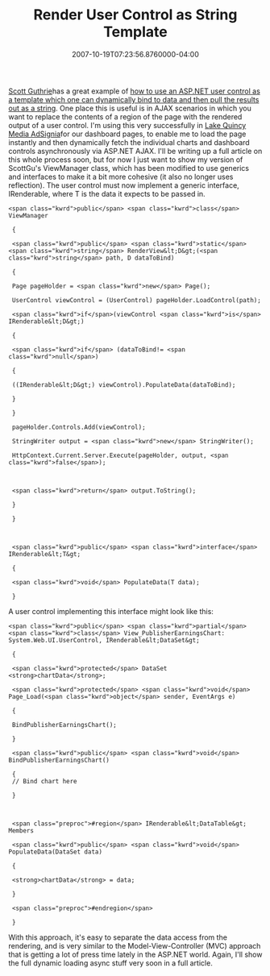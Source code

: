 ﻿---
title: Render User Control as String Template
date: "2007-10-19T07:23:56.8760000-04:00"
description: Scott Guthrie has a great example of how to use an ASP.NET user control as a template which one can dynamically bind to data and then pull the results out as a string.
featuredImage: img/render-user-control-as-string-template-featured.png
---

[Scott Guthrie](http://weblogs.asp.net/scottgu)has a great example of [how to use an ASP.NET user control as a template which one can dynamically bind to data and then pull the results out as a string](http://weblogs.asp.net/scottgu/archive/2006/10/22/Tip_2F00_Trick_3A00_-Cool-UI-Templating-Technique-to-use-with-ASP.NET-AJAX-for-non_2D00_UpdatePanel-scenarios.aspx). One place this is useful is in AJAX scenarios in which you want to replace the contents of a region of the page with the rendered output of a user control. I'm using this very successfully in [Lake Quincy Media AdSignia](http://lakequincy.com/adsignia)for our dashboard pages, to enable me to load the page instantly and then dynamically fetch the individual charts and dashboard controls asynchronously via ASP.NET AJAX. I'll be writing up a full article on this whole process soon, but for now I just want to show my version of ScottGu's ViewManager class, which has been modified to use generics and interfaces to make it a bit more cohesive (it also no longer uses reflection). The user control must now implement a generic interface, IRenderable<T>, where T is the data it expects to be passed in.


```
<span class="kwrd">public</span> <span class="kwrd">class</span> ViewManager

 {

 <span class="kwrd">public</span> <span class="kwrd">static</span> <span class="kwrd">string</span> RenderView&lt;D&gt;(<span class="kwrd">string</span> path, D dataToBind)

 {

 Page pageHolder = <span class="kwrd">new</span> Page();

 UserControl viewControl = (UserControl) pageHolder.LoadControl(path);

 <span class="kwrd">if</span>(viewControl <span class="kwrd">is</span> IRenderable&lt;D&gt;)

 {

 <span class="kwrd">if</span> (dataToBind!= <span class="kwrd">null</span>)

 {

 ((IRenderable&lt;D&gt;) viewControl).PopulateData(dataToBind);

 }

 }

 pageHolder.Controls.Add(viewControl);

 StringWriter output = <span class="kwrd">new</span> StringWriter();

 HttpContext.Current.Server.Execute(pageHolder, output, <span class="kwrd">false</span>);



 <span class="kwrd">return</span> output.ToString();

 }

 }



 <span class="kwrd">public</span> <span class="kwrd">interface</span> IRenderable&lt;T&gt;

 {

 <span class="kwrd">void</span> PopulateData(T data);

 }
```

A user control implementing this interface might look like this:

```
<span class="kwrd">public</span> <span class="kwrd">partial</span> <span class="kwrd">class</span> View_PublisherEarningsChart: System.Web.UI.UserControl, IRenderable&lt;DataSet&gt;

 {

 <span class="kwrd">protected</span> DataSet <strong>chartData</strong>;

 <span class="kwrd">protected</span> <span class="kwrd">void</span> Page_Load(<span class="kwrd">object</span> sender, EventArgs e)

 {

 BindPublisherEarningsChart();

 }

 <span class="kwrd">public</span> <span class="kwrd">void</span> BindPublisherEarningsChart()

 {
 // Bind chart here

 }



 <span class="preproc">#region</span> IRenderable&lt;DataTable&gt; Members

 <span class="kwrd">public</span> <span class="kwrd">void</span> PopulateData(DataSet data)

 {

 <strong>chartData</strong> = data;

 }

 <span class="preproc">#endregion</span>

 }
```


With this approach, it's easy to separate the data access from the rendering, and is very similar to the Model-View-Controller (MVC) approach that is getting a lot of press time lately in the ASP.NET world. Again, I'll show the full dynamic loading async stuff very soon in a full article.


